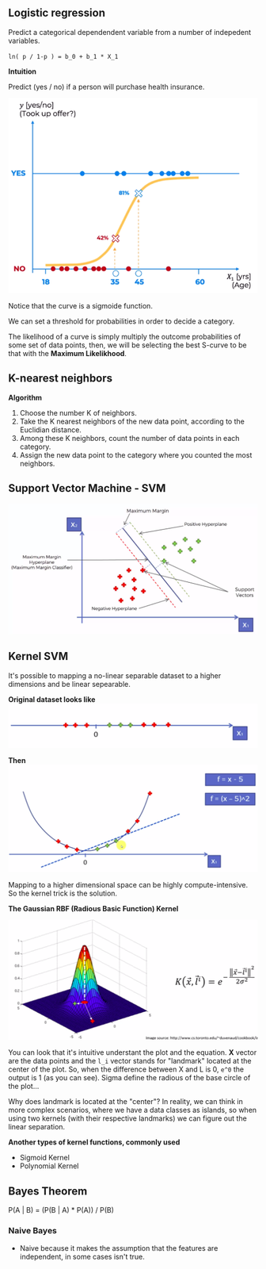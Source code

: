 ## Logistic regression

Predict a categorical dependendent variable from a number of indepedent variables.

`ln( p / 1-p ) = b_0 + b_1 * X_1`

**Intuition**

Predict (yes / no) if a person will purchase health insurance.

![](./assets/logistic_regr_intuition.png)

Notice that the curve is a sigmoide function.



We can set a threshold for probabilities in order to decide a category.

The likelihood of a curve is simply multiply the outcome probabilities of some set of data points, then, we will be selecting the best S-curve to be that with the **Maximum Likelikhood**.

## K-nearest neighbors

**Algorithm**

1. Choose the number K of neighbors.
2. Take the K nearest neighbors of the new data point, according to the Euclidian distance.
3. Among these K neighbors, count the number of data points in each category.
4. Assign the new data point to the category where you counted the most neighbors.


## Support Vector Machine - SVM

![SVM intuition](./assets/SVM_intuition.png)


## Kernel SVM

It's possible to mapping a no-linear separable dataset to a higher dimensions and be linear sepearable.

**Original dataset looks like**
![](./assets/mapping_to_higher_dimensionality_1.png)

**Then**
![](./assets/mapping_to_higher_dimensionality_2.png)


Mapping to a higher dimensional space can be highly compute-intensive. So the kernel trick is the solution.


**The Gaussian RBF (Radious Basic Function) Kernel**

![](./assets/RBF_kernel.png)

You can look that it's intuitive understant the plot and the equation.
**X** vector are the data points and the `l_i` vector stands for "landmark" located at the center of the plot. So, when the difference between X and L is 0, `e^0` the output is 1 (as you can see). 
Sigma define the radious of the base circle of the plot...

Why does landmark is located at the "center"? In reality, we can think in more complex scenarios, where we have a data classes as islands, so when using two kernels (with their respective landmarks) we can figure out the linear separation.

**Another types of kernel functions, commonly used**
- Sigmoid Kernel
- Polynomial Kernel


## Bayes Theorem

P(A | B) = (P(B | A) * P(A)) / P(B)


### Naive Bayes

- Naive because it makes the assumption that the features are independent, in some cases isn't true.





